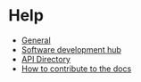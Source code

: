 # Help

- [General](General/README.md)
- [Software development hub](Hub/README.md)
- [API Directory](Apis/README.md)
- [How to contribute to the docs](HowToContribute.md)
